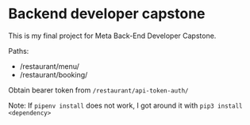 # Backend developer capstone

This is my final project for Meta Back-End Developer Capstone.

Paths:

-   /restaurant/menu/
-   /restaurant/booking/

Obtain bearer token from `/restaurant/api-token-auth/`

Note:
If `pipenv install` does not work, I got around it with `pip3 install <dependency>`
